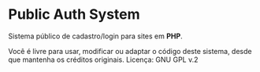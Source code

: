 # Public Auth System
Sistema público de cadastro/login para sites em <b>PHP</b>.

Você é livre para usar, modificar ou adaptar o código deste sistema, desde que mantenha os créditos originais.
Licença: GNU GPL v.2
